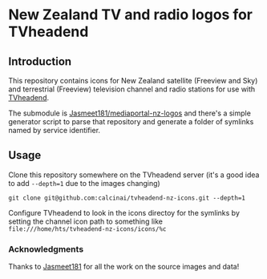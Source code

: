 # New Zealand TV and radio logos for TVheadend

## Introduction

This repository contains icons for New Zealand satellite (Freeview and Sky) and terrestrial (Freeview) television channel and radio stations for use with [TVheadend](https://tvheadend.org).

The submodule is [Jasmeet181/mediaportal-nz-logos](https://github.com/Jasmeet181/mediaportal-nz-logos) and there's a simple generator script to parse that repository and generate a folder of symlinks named by service identifier.


## Usage

Clone this repository somewhere on the TVheadend server (it's a good idea to add `--depth=1` due to the images changing)

    git clone git@github.com:calcinai/tvheadend-nz-icons.git --depth=1
    
Configure TVheadend to look in the icons directoy for the symlinks by setting the channel icon path to something like `file:///home/hts/tvheadend-nz-icons/icons/%c`


### Acknowledgments

Thanks to [Jasmeet181](https://github.com/Jasmeet181) for all the work on the source images and data!